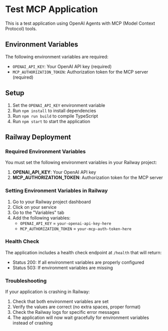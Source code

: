 # Test MCP Application

This is a test application using OpenAI Agents with MCP (Model Context Protocol) tools.

## Environment Variables

The following environment variables are required:

- `OPENAI_API_KEY`: Your OpenAI API key (required)
- `MCP_AUTHORIZATION_TOKEN`: Authorization token for the MCP server (required)

## Setup

1. Set the `OPENAI_API_KEY` environment variable
2. Run `npm install` to install dependencies
3. Run `npm run build` to compile TypeScript
4. Run `npm start` to start the application

## Railway Deployment

### Required Environment Variables

You must set the following environment variables in your Railway project:

1. **OPENAI_API_KEY**: Your OpenAI API key
2. **MCP_AUTHORIZATION_TOKEN**: Authorization token for the MCP server

### Setting Environment Variables in Railway

1. Go to your Railway project dashboard
2. Click on your service
3. Go to the "Variables" tab
4. Add the following variables:
   - `OPENAI_API_KEY` = `your-openai-api-key-here`
   - `MCP_AUTHORIZATION_TOKEN` = `your-mcp-auth-token-here`

### Health Check

The application includes a health check endpoint at `/health` that will return:
- Status 200: If all environment variables are properly configured
- Status 503: If environment variables are missing

### Troubleshooting

If your application is crashing in Railway:
1. Check that both environment variables are set
2. Verify the values are correct (no extra spaces, proper format)
3. Check the Railway logs for specific error messages
4. The application will now wait gracefully for environment variables instead of crashing
